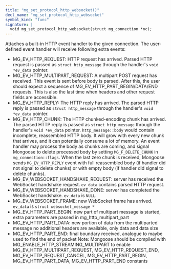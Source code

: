 ```yaml
---
title: "mg_set_protocol_http_websocket()"
decl_name: "mg_set_protocol_http_websocket"
symbol_kind: "func"
signature: |
  void mg_set_protocol_http_websocket(struct mg_connection *nc);
---
```


Attaches a built-in HTTP event handler to the given connection.
The user-defined event handler will receive following extra events:

- MG_EV_HTTP_REQUEST: HTTP request has arrived. Parsed HTTP request
 is passed as
  `struct http_message` through the handler's `void *ev_data` pointer.
- MG_EV_HTTP_MULTIPART_REQUEST: A multipart POST request has received.
  This event is sent before body is parsed. After this, the user
  should expect a sequence of MG_EV_HTTP_PART_BEGIN/DATA/END requests.
  This is also the last time when headers and other request fields are
  accessible.
- MG_EV_HTTP_REPLY: The HTTP reply has arrived. The parsed HTTP reply is passed as
  `struct http_message` through the handler's `void *ev_data` pointer.
- MG_EV_HTTP_CHUNK: The HTTP chunked-encoding chunk has arrived.
  The parsed HTTP reply is passed as `struct http_message` through the
  handler's `void *ev_data` pointer. `http_message::body` would contain
  incomplete, reassembled HTTP body.
  It will grow with every new chunk that arrives, and it can
  potentially consume a lot of memory. An event handler may process
  the body as chunks are coming, and signal Mongoose to delete processed
  body by setting `MG_F_DELETE_CHUNK` in `mg_connection::flags`. When
  the last zero chunk is received,
  Mongoose sends `MG_EV_HTTP_REPLY` event with
  full reassembled body (if handler did not signal to delete chunks) or
  with empty body (if handler did signal to delete chunks).
- MG_EV_WEBSOCKET_HANDSHAKE_REQUEST: server has received the WebSocket handshake
  request. `ev_data` contains parsed HTTP request.
- MG_EV_WEBSOCKET_HANDSHAKE_DONE: server has completed the WebSocket handshake.
  `ev_data` is `NULL`.
- MG_EV_WEBSOCKET_FRAME: new WebSocket frame has arrived. `ev_data` is
  `struct websocket_message *`
- MG_EV_HTTP_PART_BEGIN: new part of multipart message is started,
  extra parameters are passed in mg_http_multipart_part
- MG_EV_HTTP_PART_DATA: new portion of data from the multiparted message
  no additional headers are available, only data and data size
- MG_EV_HTTP_PART_END: final boundary received, analogue to maybe used to
  find the end of packet
  Note: Mongoose should be compiled with MG_ENABLE_HTTP_STREAMING_MULTIPART
  to enable MG_EV_HTTP_MULTIPART_REQUEST, MG_EV_HTTP_REQUEST_END,
  MG_EV_HTTP_REQUEST_CANCEL, MG_EV_HTTP_PART_BEGIN, MG_EV_HTTP_PART_DATA,
  MG_EV_HTTP_PART_END constants 

